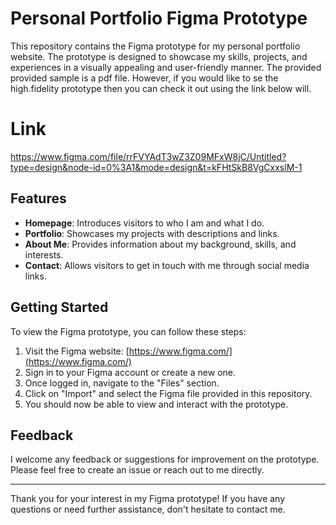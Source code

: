 # Personal Portfolio Figma Prototype

This repository contains the Figma prototype for my personal portfolio website. The prototype is designed to showcase my skills, projects, and experiences in a visually appealing and user-friendly manner. The provided provided sample is a pdf file. However, if you would like to se the high.fidelity prototype then you can check it out using the link below will.

# Link
https://www.figma.com/file/rrFVYAdT3wZ3Z09MFxW8jC/Untitled?type=design&node-id=0%3A1&mode=design&t=kFHtSkB8VgCxxslM-1


## Features

- **Homepage**: Introduces visitors to who I am and what I do.
- **Portfolio**: Showcases my projects with descriptions and links.
- **About Me**: Provides information about my background, skills, and interests.
- **Contact**: Allows visitors to get in touch with me through social media links.

## Getting Started

To view the Figma prototype, you can follow these steps:

1. Visit the Figma website: [https://www.figma.com/](https://www.figma.com/)
2. Sign in to your Figma account or create a new one.
3. Once logged in, navigate to the "Files" section.
4. Click on "Import" and select the Figma file provided in this repository.
5. You should now be able to view and interact with the prototype.

## Feedback

I welcome any feedback or suggestions for improvement on the prototype. Please feel free to create an issue or reach out to me directly.

---

Thank you for your interest in my Figma prototype! If you have any questions or need further assistance, don't hesitate to contact me.
